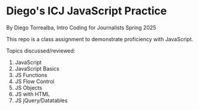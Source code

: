 # Diego's ICJ JavaScript Practice

By Diego Torrealba, Intro Coding for Journalists Spring 2025

This repo is a class assignment to demonstrate proficiency with JavaScript.

Topics discussed/reviewed:

1. JavaScript
2. JavaScript Basics
3. JS Functions
4. JS Flow Control
5. JS Objects
6. JS with HTML
7. JS jQuery/Datatables
